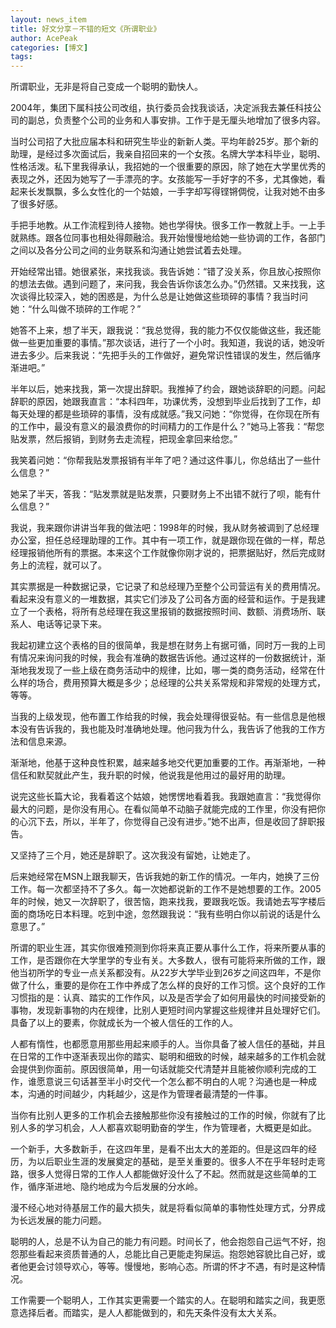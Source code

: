```yaml
---
layout: news_item
title: 好文分享－不错的短文《所谓职业》
author: AcePeak
categories: [博文]
tags: 
---
```


所谓职业，无非是将自己变成一个聪明的勤快人。


2004年，集团下属科技公司改组，执行委员会找我谈话，决定派我去兼任科技公司的副总，负责整个公司的业务和人事安排。工作于是无厘头地增加了很多内容。 


当时公司招了大批应届本科和研究生毕业的新新人类。平均年龄25岁。那个新的助理，是经过多次面试后，我亲自招回来的一个女孩。名牌大学本科毕业，聪明、性格活泼。私下里我得承认，我招她的一个很重要的原因，除了她在大学里优秀的表现之外，还因为她写了一手漂亮的字。女孩能写一手好字的不多，尤其像她，看起来长发飘飘，多么女性化的一个姑娘，一手字却写得铿锵倜傥，让我对她不由多了很多好感。 


手把手地教。从工作流程到待人接物。她也学得快。很多工作一教就上手。一上手就熟练。跟各位同事也相处得颇融洽。我开始慢慢地给她一些协调的工作，各部门之间以及各分公司之间的业务联系和沟通让她尝试着去处理。 


开始经常出错。她很紧张，来找我谈。我告诉她：“错了没关系，你且放心按照你的想法去做。遇到问题了，来问我，我会告诉你该怎么办。”仍然错。又来找我，这次谈得比较深入，她的困惑是，为什么总是让她做这些琐碎的事情？我当时问她：“什么叫做不琐碎的工作呢？” 


她答不上来，想了半天，跟我说：“我总觉得，我的能力不仅仅能做这些，我还能做一些更加重要的事情。”那次谈话，进行了一个小时。我知道，我说的话，她没听进去多少。后来我说：“先把手头的工作做好，避免常识性错误的发生，然后循序渐进吧。” 


半年以后，她来找我，第一次提出辞职。我推掉了约会，跟她谈辞职的问题。问起辞职的原因，她跟我直言：“本科四年，功课优秀，没想到毕业后找到了工作，却每天处理的都是些琐碎的事情，没有成就感。”我又问她：“你觉得，在你现在所有的工作中，最没有意义的最浪费你的时间精力的工作是什么？”她马上答我：“帮您贴发票，然后报销，到财务去走流程，把现金拿回来给您。” 


我笑着问她：“你帮我贴发票报销有半年了吧？通过这件事儿，你总结出了一些什么信息？”


她呆了半天，答我：“贴发票就是贴发票，只要财务上不出错不就行了呗，能有什么信息？”


我说，我来跟你讲讲当年我的做法吧：1998年的时候，我从财务被调到了总经理办公室，担任总经理助理的工作。其中有一项工作，就是跟你现在做的一样，帮总经理报销他所有的票据。本来这个工作就像你刚才说的，把票据贴好，然后完成财务上的流程，就可以了。 


其实票据是一种数据记录，它记录了和总经理乃至整个公司营运有关的费用情况。看起来没有意义的一堆数据，其实它们涉及了公司各方面的经营和运作。于是我建立了一个表格，将所有总经理在我这里报销的数据按照时间、数额、消费场所、联系人、电话等记录下来。 


我起初建立这个表格的目的很简单，我是想在财务上有据可循，同时万一我的上司有情况来询问我的时候，我会有准确的数据告诉他。通过这样的一份数据统计，渐渐地我发现了一些上级在商务活动中的规律，比如，哪一类的商务活动，经常在什么样的场合，费用预算大概是多少；总经理的公共关系常规和非常规的处理方式，等等。 


当我的上级发现，他布置工作给我的时候，我会处理得很妥帖。有一些信息是他根本没有告诉我的，我也能及时准确地处理。他问我为什么，我告诉了他我的工作方法和信息来源。 


渐渐地，他基于这种良性积累，越来越多地交代更加重要的工作。再渐渐地，一种信任和默契就此产生，我升职的时候，他说我是他用过的最好用的助理。


说完这些长篇大论，我看着这个姑娘，她愣愣地看着我。我跟她直言：“我觉得你最大的问题，是你没有用心。在看似简单不动脑子就能完成的工作里，你没有把你的心沉下去，所以，半年了，你觉得自己没有进步。”她不出声，但是收回了辞职报告。 


又坚持了三个月，她还是辞职了。这次我没有留她，让她走了。


后来她经常在MSN上跟我聊天，告诉我她的新工作的情况。一年内，她换了三份工作。每一次都坚持不了多久。每一次她都说新的工作不是她想要的工作。2005年的时候，她又一次辞职了，很苦恼，跑来找我，要跟我吃饭。我请她去写字楼后面的商场吃日本料理。吃到中途，忽然跟我说：“我有些明白你以前说的话是什么意思了。” 


所谓的职业生涯，其实你很难预测到你将来真正要从事什么工作，将来所要从事的工作，是否跟你在大学里学的专业有关。大多数人，很有可能将来所做的工作，跟他当初所学的专业一点关系都没有。从22岁大学毕业到26岁之间这四年，不是你做了什么，重要的是你在工作中养成了怎么样的良好的工作习惯。这个良好的工作习惯指的是：认真、踏实的工作作风，以及是否学会了如何用最快的时间接受新的事物，发现新事物的内在规律，比别人更短时间内掌握这些规律并且处理好它们。具备了以上的要素，你就成长为一个被人信任的工作的人。 


人都有惰性，也都愿意用那些用起来顺手的人。当你具备了被人信任的基础，并且在日常的工作中逐渐表现出你的踏实、聪明和细致的时候，越来越多的工作机会就会提供到你面前。原因很简单，用一句话就能交代清楚并且能被你顺利完成的工作，谁愿意说三句话甚至半小时交代一个怎么都不明白的人呢？沟通也是一种成本，沟通的时间越少，内耗越少，这是作为管理者最清楚的一件事。 


当你有比别人更多的工作机会去接触那些你没有接触过的工作的时候，你就有了比别人多的学习机会，人人都喜欢聪明勤奋的学生，作为管理者，大概更是如此。 


一个新手，大多数新手，在这四年里，是看不出太大的差距的。但是这四年的经历，为以后职业生涯的发展奠定的基础，是至关重要的。很多人不在乎年轻时走弯路，很多人觉得日常的工作人人都能做好没什么了不起。然而就是这些简单的工作，循序渐进地、隐约地成为今后发展的分水岭。 


漫不经心地对待基层工作的最大损失，就是将看似简单的事物性处理方式，分界成为长远发展的能力问题。


聪明的人，总是不认为自己的能力有问题。时间长了，他会抱怨自己运气不好，抱怨那些看起来资质普通的人，总能比自己更能走狗屎运。抱怨她容貌比自己好，或者他更会讨领导欢心，等等。慢慢地，影响心态。所谓的怀才不遇，有时是这种情况。 


工作需要一个聪明人，工作其实更需要一个踏实的人。在聪明和踏实之间，我更愿意选择后者。而踏实，是人人都能做到的，和先天条件没有太大关系。

